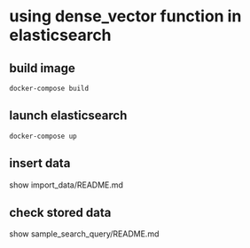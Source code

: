 # using dense_vector function in elasticsearch

## build image

```shell script
docker-compose build
```

## launch elasticsearch

```shell script
docker-compose up
```

## insert data

show import_data/README.md

## check stored data

show sample_search_query/README.md
